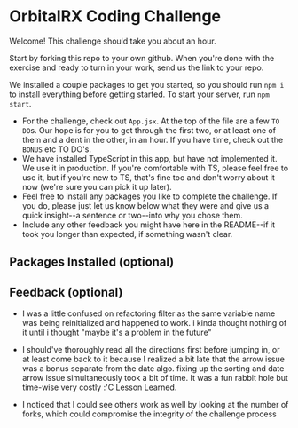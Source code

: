 # OrbitalRX Coding Challenge

Welcome! This challenge should take you about an hour. 

Start by forking this repo to your own github. When you're done with the exercise and ready to turn in your work, send us the link to your repo.

We installed a couple packages to get you started, so you should run `npm i` to install everything before getting started. To start your server, run `npm start`.

- For the challenge, check out `App.jsx`. At the top of the file are a few `TO DO`s. Our hope is for you to get through the first two, or at least one of them and a dent in the other, in an hour. If you have time, check out the `BONUS` etc TO DO's. 
- We have installed TypeScript in this app, but have not implemented it. We use it in production. If you're comfortable with TS, please feel free to use it, but if you're new to TS, that's fine too and don't worry about it now (we're sure you can pick it up later).
- Feel free to install any packages you like to complete the challenge. If you do, please just let us know below what they were and give us a quick insight--a sentence or two--into why you chose them. 
- Include any other feedback you might have here in the README--if it took you longer than expected, if something wasn't clear. 

## Packages Installed (optional)

## Feedback (optional)
- I was a little confused on refactoring filter as the same variable name was being reinitialized and happened to work. i kinda thought nothing of it until i thought "maybe it's a problem in the future"
- I should've thoroughly read all the directions first before jumping in, or at least come back to it because I realized a bit late that the arrow issue was a bonus separate from the date algo. fixing up the sorting and date arrow issue simultaneously took a bit of time. It was a fun rabbit hole but time-wise very costly :'C
    Lesson Learned.

- I noticed that I could see others work as well by looking at the number of forks, which could compromise the integrity of the challenge process


